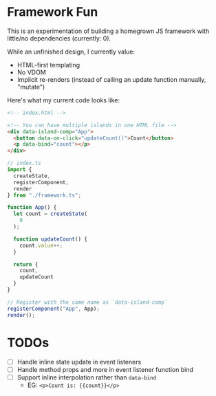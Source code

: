 # Framework Fun

This is an experimentation of building a homegrown JS framework with little/no dependencies (currently: 0).

While an unfinished design, I currently value:

- HTML-first templating
- No VDOM
- Implicit re-renders (instead of calling an update function manually, "mutate")

Here's what my current code looks like:

```html
<!-- index.html -->

<!-- You can have multiple islands in one HTML file -->
<div data-island-comp="App">
  <button data-on-click="updateCount()">Count</button>
  <p data-bind="count"></p>
</div>
```

```typescript
// index.ts
import {
  createState,
  registerComponent,
  render
} from "./framework.ts";

function App() {
  let count = createState(
    0
  );

  function updateCount() {
    count.value++;
  }

  return {
    count,
    updateCount
  }
}

// Register with the same name as `data-island-comp`
registerComponent("App", App);
render();
``` 

# TODOs

- [ ] Handle inline state update in event listeners
- [ ] Handle method props and more in event listener function bind
- [ ] Support inline interpolation rather than `data-bind`
  - EG: `<p>Count is: {{count}}</p>`

